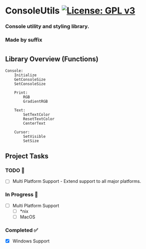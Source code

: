 # ConsoleUtils [![License: GPL v3](https://img.shields.io/badge/License-GPLv3-blue.svg)](https://www.gnu.org/licenses/gpl-3.0)

### Console utility and styling library.
### Made by suffix
#

## Library Overview (Functions)
```
Console:
    Initialize
    GetConsoleSize
    SetConsoleSize

    Print:
        RGB
        GradientRGB

    Text:
        SetTextColor
        ResetTextColor
        CenterText

    Cursor:
        SetVisible
        SetSize
```

## Project Tasks

### TODO 📝
- [ ] Multi Platform Support - Extend support to all major platforms.

### In Progress 🚧
- [ ] Multi Platform Support
  - [ ] *nix
  - [ ] MacOS 

### Completed ✅
- [x] Windows Support
